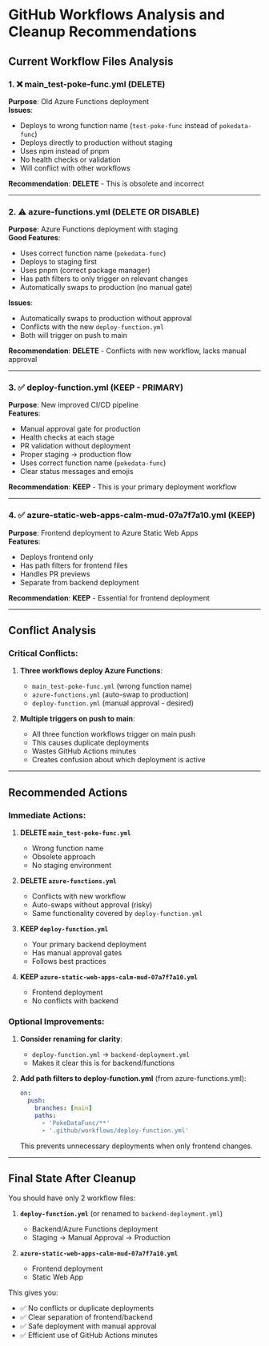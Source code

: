 # GitHub Workflows Analysis and Cleanup Recommendations

## Current Workflow Files Analysis

### 1. ❌ **main_test-poke-func.yml** (DELETE)
**Purpose**: Old Azure Functions deployment  
**Issues**:
- Deploys to wrong function name (`test-poke-func` instead of `pokedata-func`)
- Deploys directly to production without staging
- Uses npm instead of pnpm
- No health checks or validation
- Will conflict with other workflows

**Recommendation**: **DELETE** - This is obsolete and incorrect

---

### 2. ⚠️ **azure-functions.yml** (DELETE OR DISABLE)
**Purpose**: Azure Functions deployment with staging  
**Good Features**:
- Uses correct function name (`pokedata-func`)
- Deploys to staging first
- Uses pnpm (correct package manager)
- Has path filters to only trigger on relevant changes
- Automatically swaps to production (no manual gate)

**Issues**:
- Automatically swaps to production without approval
- Conflicts with the new `deploy-function.yml`
- Both will trigger on push to main

**Recommendation**: **DELETE** - Conflicts with new workflow, lacks manual approval

---

### 3. ✅ **deploy-function.yml** (KEEP - PRIMARY)
**Purpose**: New improved CI/CD pipeline  
**Features**:
- Manual approval gate for production
- Health checks at each stage
- PR validation without deployment
- Proper staging → production flow
- Uses correct function name (`pokedata-func`)
- Clear status messages and emojis

**Recommendation**: **KEEP** - This is your primary deployment workflow

---

### 4. ✅ **azure-static-web-apps-calm-mud-07a7f7a10.yml** (KEEP)
**Purpose**: Frontend deployment to Azure Static Web Apps  
**Features**:
- Deploys frontend only
- Has path filters for frontend files
- Handles PR previews
- Separate from backend deployment

**Recommendation**: **KEEP** - Essential for frontend deployment

---

## Conflict Analysis

### Critical Conflicts:
1. **Three workflows deploy Azure Functions**:
   - `main_test-poke-func.yml` (wrong function name)
   - `azure-functions.yml` (auto-swap to production)
   - `deploy-function.yml` (manual approval - desired)

2. **Multiple triggers on push to main**:
   - All three function workflows trigger on main push
   - This causes duplicate deployments
   - Wastes GitHub Actions minutes
   - Creates confusion about which deployment is active

---

## Recommended Actions

### Immediate Actions:

1. **DELETE `main_test-poke-func.yml`**
   - Wrong function name
   - Obsolete approach
   - No staging environment

2. **DELETE `azure-functions.yml`**
   - Conflicts with new workflow
   - Auto-swaps without approval (risky)
   - Same functionality covered by `deploy-function.yml`

3. **KEEP `deploy-function.yml`**
   - Your primary backend deployment
   - Has manual approval gates
   - Follows best practices

4. **KEEP `azure-static-web-apps-calm-mud-07a7f7a10.yml`**
   - Frontend deployment
   - No conflicts with backend

### Optional Improvements:

1. **Consider renaming for clarity**:
   - `deploy-function.yml` → `backend-deployment.yml`
   - Makes it clear this is for backend/functions

2. **Add path filters to deploy-function.yml** (from azure-functions.yml):
   ```yaml
   on:
     push:
       branches: [main]
       paths:
         - 'PokeDataFunc/**'
         - '.github/workflows/deploy-function.yml'
   ```
   This prevents unnecessary deployments when only frontend changes.

---

## Final State After Cleanup

You should have only 2 workflow files:
1. **`deploy-function.yml`** (or renamed to `backend-deployment.yml`)
   - Backend/Azure Functions deployment
   - Staging → Manual Approval → Production

2. **`azure-static-web-apps-calm-mud-07a7f7a10.yml`**
   - Frontend deployment
   - Static Web App

This gives you:
- ✅ No conflicts or duplicate deployments
- ✅ Clear separation of frontend/backend
- ✅ Safe deployment with manual approval
- ✅ Efficient use of GitHub Actions minutes
